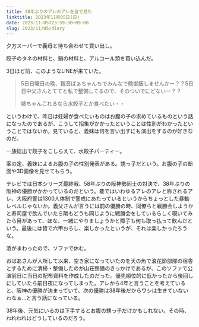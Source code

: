 ```yaml
---
title: 38年ぶりのアレのアレを皆で見た
linktitle: 2023年11月05日(日)
date: 2023-11-05T23:59:30+09:00
slug: 2023/11/05/diary
---
```


夕方スーパーで義母と待ち合わせて買い出し。

餃子のタネの材料と、鍋の材料と、アルコール類を買い込んだ。

3日ほど前、このようなLINEが来ていた。

> 5日日曜日の晩、観音ばぁちゃんちでみんなで晩御飯しませんかー？？5日日中父さんとててと私で整備してるので、そのついでにどないー？？
> 
> 姉ちゃんこれるなら水餃子とか食べたい・・

というわけで、昨日は妊婦が食べたいものはお腹の子の求めているものという話になったのであるが、こうして招集がかかったということは性別がわかったということではないか。見ていると、義妹は何を言い出すにも演出をするのが好きなのだ。

一族総出で餃子をこしらえて、水餃子パーティー。

案の定、義妹によるお腹の子の性別発表がある。甥っ子だという。お腹の子の断面や3D画像を見せてもらう。

テレビでは日本シリーズ最終戦、58年ぶりの阪神勢同士の対決で、38年ぶりの阪神の優勝がかかっているのだという。巷ではいわゆるアレのアレと称されるアレ、大阪府警は1300人体制で警戒にあたっているというからちょっとした暴動レベルじゃないか。義父さんが言うには前の優勝の時、同僚らと戦勝会しようかと寿司屋で飲んでいたら隣もどうも同じように戦勝会をしているらしく覗いてみたら目があって、ほな、一緒にやりましょうかと障子も何も取っ払って飲んだという。最後には皆で六甲おろし、楽しかったというが、それは楽しかったろうな。

酒がまわったので、ソファで休む。

おばあさんが入所して以来、空き家になっていたのを天の魚で浪花節部隊の宿舎とするために清掃・整備したのが山荘整備のきっかけであるが、このソファで公演前日に当日の配布資料を作成したのだった。優先順位的に低かったから後回しにしていたら前日夜になってしまった。アレから4年と言うことを考えていると、阪神の優勝が決まっていて、次の優勝は38年後だからワシは生きていないわなぁ…と言う話になっている。

38年後、元気にいるのは下手するとお腹の甥っ子だけかもしれない。その時、われわれはどうしているのだろう。